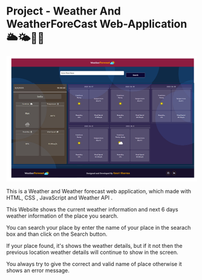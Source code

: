 # Project - Weather And WeatherForeCast Web-Application🌥🌤🌝🌞

![Design preview for the Weather And WeatherForeCast Web-Application](./Fullpg.PNG)

This is a Weather and Weather forecast web application, which made with HTML, CSS , JavaScript and Weather API .

This Website shows the current weather information and next 6 days weather information of the place you search. 

You can search your place by enter the name of your  place in the searach box and than click on the Search button. 

If your place found, it's shows the weather details, but if it not then the previous location weather details will continue to show in the screen.

You always try to  give the correct and valid name of place otherwise it shows an error message.


